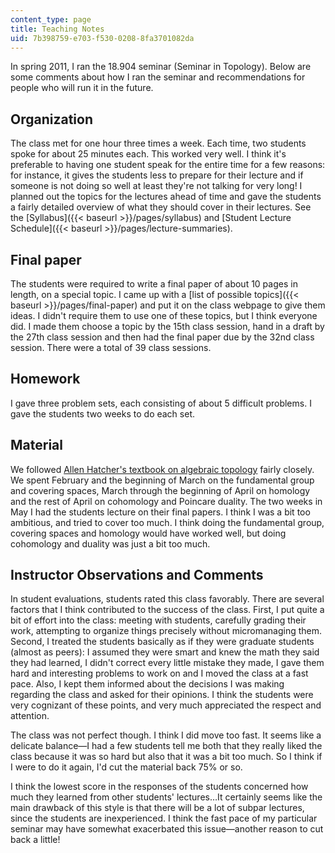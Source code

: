 ```yaml
---
content_type: page
title: Teaching Notes
uid: 7b398759-e703-f530-0208-8fa3701082da
---
```


In spring 2011, I ran the 18.904 seminar (Seminar in Topology). Below are some comments about how I ran the seminar and recommendations for people who will run it in the future.

Organization
------------

The class met for one hour three times a week. Each time, two students spoke for about 25 minutes each. This worked very well. I think it's preferable to having one student speak for the entire time for a few reasons: for instance, it gives the students less to prepare for their lecture and if someone is not doing so well at least they're not talking for very long! I planned out the topics for the lectures ahead of time and gave the students a fairly detailed overview of what they should cover in their lectures. See the [Syllabus]({{< baseurl >}}/pages/syllabus) and [Student Lecture Schedule]({{< baseurl >}}/pages/lecture-summaries).

Final paper
-----------

The students were required to write a final paper of about 10 pages in length, on a special topic. I came up with a [list of possible topics]({{< baseurl >}}/pages/final-paper) and put it on the class webpage to give them ideas. I didn't require them to use one of these topics, but I think everyone did. I made them choose a topic by the 15th class session, hand in a draft by the 27th class session and then had the final paper due by the 32nd class session. There were a total of 39 class sessions.

Homework
--------

I gave three problem sets, each consisting of about 5 difficult problems. I gave the students two weeks to do each set.

Material
--------

We followed [Allen Hatcher's textbook on algebraic topology](http://www.math.cornell.edu/~hatcher/AT/ATpage.html) fairly closely. We spent February and the beginning of March on the fundamental group and covering spaces, March through the beginning of April on homology and the rest of April on cohomology and Poincare duality. The two weeks in May I had the students lecture on their final papers. I think I was a bit too ambitious, and tried to cover too much. I think doing the fundamental group, covering spaces and homology would have worked well, but doing cohomology and duality was just a bit too much.

Instructor Observations and Comments
------------------------------------

In student evaluations, students rated this class favorably. There are several factors that I think contributed to the success of the class. First, I put quite a bit of effort into the class: meeting with students, carefully grading their work, attempting to organize things precisely without micromanaging them. Second, I treated the students basically as if they were graduate students (almost as peers): I assumed they were smart and knew the math they said they had learned, I didn't correct every little mistake they made, I gave them hard and interesting problems to work on and I moved the class at a fast pace. Also, I kept them informed about the decisions I was making regarding the class and asked for their opinions. I think the students were very cognizant of these points, and very much appreciated the respect and attention.

The class was not perfect though. I think I did move too fast. It seems like a delicate balance—I had a few students tell me both that they really liked the class because it was so hard but also that it was a bit too much. So I think if I were to do it again, I'd cut the material back 75% or so.

I think the lowest score in the responses of the students concerned how much they learned from other students' lectures…It certainly seems like the main drawback of this style is that there will be a lot of subpar lectures, since the students are inexperienced. I think the fast pace of my particular seminar may have somewhat exacerbated this issue—another reason to cut back a little!
